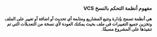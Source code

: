 
### <div dir=rtl>  مفهوم أنظمة التحكم بالنسخ VCS <dir>
**<div  dir=rtl>
 هي أنظمة تسمح بإدارة وتتبع المشاريع ومتابعة أي تحديث أو اضافة أو تغيير على الملف وتخزين جميع التغييرات في ملف بحيث يمكنك العودة لأي نسخة من التعديلات التي تم تنفيذها على المشروع مسبقًا.<dir>**

